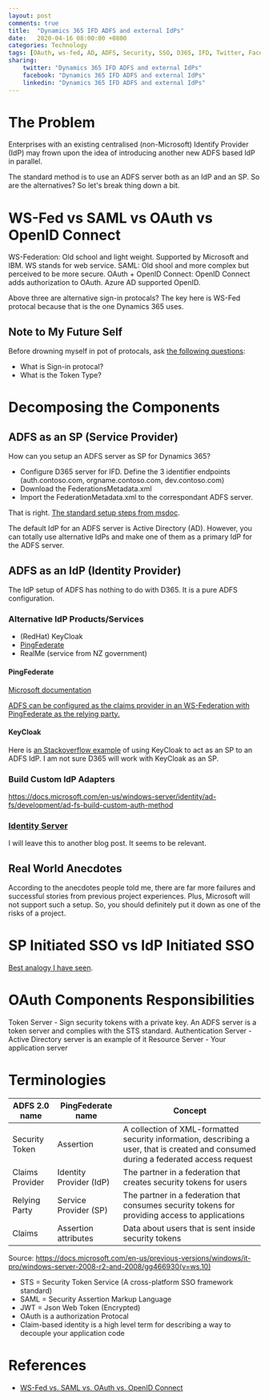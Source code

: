 ```yaml
---
layout: post
comments: true
title:  "Dynamics 365 IFD ADFS and external IdPs"
date:   2020-04-16 08:00:00 +0800
categories: Technology
tags: [OAuth, ws-fed, AD, ADFS, Security, SSO, D365, IFD, Twitter, Facebook, LinkedIn]
sharing:
    twitter: "Dynamics 365 IFD ADFS and external IdPs"
    facebook: "Dynamics 365 IFD ADFS and external IdPs"
    linkedin: "Dynamics 365 IFD ADFS and external IdPs"
---
```


# The Problem
Enterprises with an existing centralised (non-Microsoft) Identify Provider (IdP) may frown upon the idea of introducing another new ADFS based IdP in parallel. 

The standard method is to use an ADFS server both as an IdP and an SP. So are the alternatives? So let's break thing down a bit.

# WS-Fed vs SAML vs OAuth vs OpenID Connect 
WS-Federation: Old school and light weight. Supported by Microsoft and IBM. WS stands for web service.
SAML: Old shool and more complex but perceived to be more secure.
OAuth + OpenID Connect: OpenID Connect adds authorization to OAuth. Azure AD supported OpenID.

Above three are alternative sign-in protocals? The key here is WS-Fed protocal because that is the one Dynamics 365 uses.

## Note to My Future Self
Before drowning myself in pot of protocals, ask [the following questions](https://techcommunity.microsoft.com/t5/Core-Infrastructure-and-Security/ADFS-Deep-Dive-Comparing-WS-Fed-SAML-and-OAuth/ba-p/257584):
* What is Sign-in protocal?
* What is the Token Type?

# Decomposing the Components
## ADFS as an SP (Service Provider)
How can you setup an ADFS server as SP for Dynamics 365?

* Configure D365 server for IFD. Define the 3 identifier endpoints (auth.contoso.com, orgname.contoso.com, dev.contoso.com)
* Download the FederationsMetadata.xml
* Import the FederationMetadata.xml to the correspondant ADFS server.

That is right. [The standard setup steps from msdoc](https://docs.microsoft.com/en-us/dynamics365/customerengagement/on-premises/deploy/configure-the-ad-fs-server-for-ifd). 

The default IdP for an ADFS server is Active Directory (AD). However, you can totally use alternative IdPs and make one of them as a primary IdP for the ADFS server.

## ADFS as an IdP (Identity Provider)
The IdP setup of ADFS has nothing to do with D365. It is a pure ADFS configuration.

### Alternative IdP Products/Services
* (RedHat) KeyCloak
* [PingFederate](https://www.pingidentity.com/en/software/pingfederate.html)
* RealMe (service from NZ government)

#### PingFederate
[Microsoft documentation](https://docs.microsoft.com/en-us/previous-versions/windows/it-pro/windows-server-2008-r2-and-2008/gg466930(v=ws.10))

[ADFS can be configured as the claims provider in an WS-Federation with PingFederate as the relying party.](https://support.pingidentity.com/s/article/Configure-ADFS-as-IdP-using-WS-Fed)

#### KeyCloak 
Here is [an Stackoverflow example](https://stackoverflow.com/questions/56632314/keycloak-ad-fs-interaction) of using KeyCloak to act as an SP to an ADFS IdP. I am not sure D365 will work with KeyCloak as an SP.

### Build Custom IdP Adapters
https://docs.microsoft.com/en-us/windows-server/identity/ad-fs/development/ad-fs-build-custom-auth-method

### [Identity Server](https://identityserver4.readthedocs.io/en/latest/)
I will leave this to another blog post. It seems to be relevant. 

## Real World Anecdotes
According to the anecdotes people told me, there are far more failures and successful stories from previous project experiences. Plus, Microsoft will not support such a setup. So, you should definitely put it down as one of the risks of a project.

# SP Initiated SSO vs IdP Initiated SSO
[Best analogy I have seen](https://stackoverflow.com/questions/12779532/differences-between-sp-initiated-sso-and-idp-initiated-sso).

# OAuth Components Responsibilities
Token Server - Sign security tokens with a private key. An ADFS server is a token server and complies with the STS standard.
Authentication Server - Active Directory server is an example of it
Resource Server - Your application server

# Terminologies

| ADFS 2.0 name | PingFederate name | Concept |
| ---------------- | ---------------- | -------------- |
| Security Token | Assertion | A collection of XML-formatted security information, describing a user, that is created and consumed during a federated access request |
| Claims Provider | Identity Provider (IdP) | The partner in a federation that creates security tokens for users |
| Relying Party | Service Provider (SP) | The partner in a federation that consumes security tokens for providing access to applications |
| Claims | Assertion attributes | Data about users that is sent inside security tokens |

Source: https://docs.microsoft.com/en-us/previous-versions/windows/it-pro/windows-server-2008-r2-and-2008/gg466930(v=ws.10)

* STS = Security Token Service (A cross-platform SSO framework standard)
* SAML = Security Assertion Markup Language 
* JWT = Json Web Token (Encrypted)
* OAuth is a authorization Protocal
* Claim-based identity is a high level term for describing a way to decouple your application code 

# References
* [WS-Fed vs. SAML vs. OAuth vs. OpenID Connect](https://nirajrules.wordpress.com/2016/03/05/ws-fed-vs-saml-vs-oauth-vs-openid-connect/)